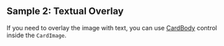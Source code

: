 ## Sample 2: Textual Overlay

If you need to overlay the image with text, you can use [CardBody](~/controls/bootstrap4/CardBody) control inside the `CardImage`.